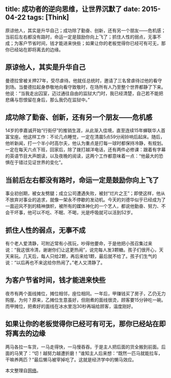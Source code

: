 title: 成功者的逆向思维，让世界沉默了
date: 2015-04-22
tags: [Think]
---
原谅他人，其实是升华自己；成功除了勤奋、创新，还有另一个朋友——危机感；当前后左右都没有路时，命运一定是鼓励你向上飞了；抓住人性的弱点，无事不成；为客户节省时间，钱才能进来快些；如果让你的老板觉得你已经可有可无，那你已经站在即将离去的边缘。

<!--more-->
## 原谅他人，其实是升华自己
曼德拉曾被关押27年，受尽虐待。他就任总统时，邀请了三名曾虐待过他的看守到场。当曼德拉起身恭敬地向看守致敬时，在场所有人乃至整个世界都静了下来。他说：“当我走出囚室，迈过通往自由的监狱大门时，我已经清楚，自己若不能把悲痛与怨恨留在身后，那么我仍在监狱中。”

## 成功除了勤奋、创新，还有另一个朋友——危机感
14岁的李嘉诚开始“行街仔”的推销生涯，从此渐入佳境，直至连续15年蝉联华人首富宝座。他这样工作：不论几点睡觉，一定在清晨5点59分闹铃响后起床。随后，他听新闻，打一个半小时高尔夫，他认为重点是打每一球时都保持冷静，有规划。一定在每天六点下班，回家后，除了拨打越洋电话，还有两件必修课：跟着有字幕的英语节目大声朗读，以及夜晚的阅读，这两个工作都意味着一点：“他最大的恐惧在于错过见证世界的变化”。

## 当前后左右都没有路时，命运一定是鼓励你向上飞了
事业初创期，被女友劈腿；成立公司遭遇失败，被封“烂片之王”；即使这样，他从不放弃对事业的追求，就像一架永不停歇的发动机。今天的刘德华似乎已经成为了一面迎风不到的精神旗帜，被所有的媒体神化的一个艺人，都说他勤奋、努力、不会干坏事，他可以不吃、不眠、不喝，光是呼吸就可以活到52岁。

## 抓住人性的弱点，无事不成
有个老人爱清静，可附近常有小孩玩，吵得他要命，于是他把小孩召集过来说：“我这很冷清，谢谢你们让这更热闹”，说完每人发3颗糖。孩子们很开心，天天来玩。几天后，每人只给2颗，再后来给1颗，最后就不给了。孩子们生气的说：“以后再也不来这给你热闹了。”老人又清静了。

## 为客户节省时间，钱才能进来快些
夜市有两个面线摊位，摊位相邻，座位相同。一年后，甲赚钱买了房子，乙仍无力购屋。为何？原来，乙摊位生意虽好，但刚煮的面线很烫，顾客要15分钟吃一碗。而甲摊位，把煮好的面线在冰水里泡30秒再端给顾客，温度刚好。

## 如果让你的老板觉得你已经可有可无，那你已经站在即将离去的边缘
两马各拉一车货，一马走得快，一马慢吞吞。于是主人把后面的货全搬到前面。后面的马笑了：“切！越努力越遭折磨！”谁知主人后来想：“既然一匹马就能拉车，干嘛养两匹？”最后懒马被宰掉吃了。这就是经济学中的懒马效应。

本文整理自[网络](http://www.lz13.cn/zheli/96572.html)。